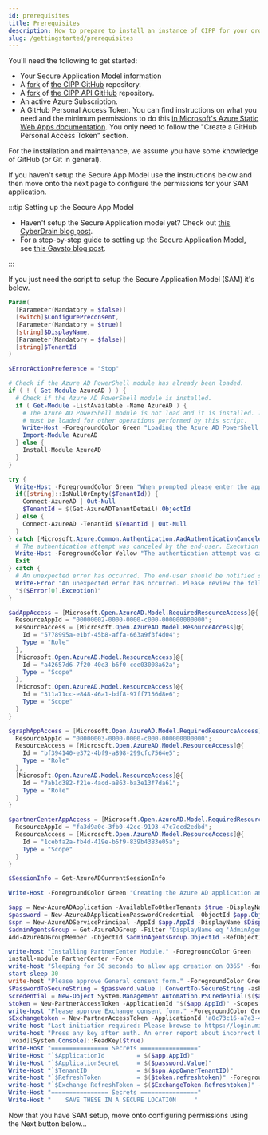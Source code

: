 ```yaml
---
id: prerequisites
title: Prerequisites
description: How to prepare to install an instance of CIPP for your organisation.
slug: /gettingstarted/prerequisites
---
```


You'll need the following to get started:

- Your Secure Application Model information
- A [fork](https://docs.github.com/en/get-started/quickstart/fork-a-repo) of [the CIPP GitHub](https://github.com/KelvinTegelaar/CIPP) repository.
- A [fork](https://docs.github.com/en/get-started/quickstart/fork-a-repo) of [the CIPP API GitHub](https://github.com/KelvinTegelaar/CIPP-API) repository.
- An active Azure Subscription.
- A GitHub Personal Access Token. You can find instructions on what you need and the minimum permissions to do this [in Microsoft's Azure Static Web Apps documentation](https://docs.microsoft.com/en-us/azure/static-web-apps/publish-azure-resource-manager?tabs=azure-cli#create-a-github-personal-access-token). You only need to follow the "Create a GitHub Personal Access Token" section.

For the installation and maintenance, we assume you have some knowledge of GitHub (or Git in general).

If you haven't setup the Secure App Model use the instructions below and then move onto the next page to configure the permissions for your SAM application.

:::tip Setting up the Secure App Model

- Haven't setup the Secure Application model yet? Check out [this CyberDrain blog post](https://www.cyberdrain.com/connect-to-exchange-online-automated-when-mfa-is-enabled-using-the-secureapp-model/).
- For a step-by-step guide to setting up the Secure Application Model, see [this Gavsto blog post](https://www.gavsto.com/secure-application-model-for-the-layman-and-step-by-step/).

:::

If you just need the script to setup the Secure Application Model (SAM) it's below.

```powershell title="New-SAMAzureADApplication.ps1"
Param(
  [Parameter(Mandatory = $false)]
  [switch]$ConfigurePreconsent,
  [Parameter(Mandatory = $true)]
  [string]$DisplayName,
  [Parameter(Mandatory = $false)]
  [string]$TenantId
)

$ErrorActionPreference = "Stop"

# Check if the Azure AD PowerShell module has already been loaded.
if ( ! ( Get-Module AzureAD ) ) {
  # Check if the Azure AD PowerShell module is installed.
  if ( Get-Module -ListAvailable -Name AzureAD ) {
    # The Azure AD PowerShell module is not load and it is installed. This module
    # must be loaded for other operations performed by this script.
    Write-Host -ForegroundColor Green "Loading the Azure AD PowerShell module..."
    Import-Module AzureAD
  } else {
    Install-Module AzureAD
  }
}

try {
  Write-Host -ForegroundColor Green "When prompted please enter the appropriate credentials... Warning: Window might have pop-under in VSCode"
  if([string]::IsNullOrEmpty($TenantId)) {
    Connect-AzureAD | Out-Null
    $TenantId = $(Get-AzureADTenantDetail).ObjectId
  } else {
    Connect-AzureAD -TenantId $TenantId | Out-Null
  }
} catch [Microsoft.Azure.Common.Authentication.AadAuthenticationCanceledException] {
  # The authentication attempt was canceled by the end-user. Execution of the script should be halted.
  Write-Host -ForegroundColor Yellow "The authentication attempt was canceled. Execution of the script will be halted..."
  Exit
} catch {
  # An unexpected error has occurred. The end-user should be notified so that the appropriate action can be taken.
  Write-Error "An unexpected error has occurred. Please review the following error message and try again." `
  "$($Error[0].Exception)"
}

$adAppAccess = [Microsoft.Open.AzureAD.Model.RequiredResourceAccess]@{
  ResourceAppId = "00000002-0000-0000-c000-000000000000";
  ResourceAccess = [Microsoft.Open.AzureAD.Model.ResourceAccess]@{
    Id = "5778995a-e1bf-45b8-affa-663a9f3f4d04";
    Type = "Role"
  },
  [Microsoft.Open.AzureAD.Model.ResourceAccess]@{
    Id = "a42657d6-7f20-40e3-b6f0-cee03008a62a";
    Type = "Scope"
  },
  [Microsoft.Open.AzureAD.Model.ResourceAccess]@{
    Id = "311a71cc-e848-46a1-bdf8-97ff7156d8e6";
    Type = "Scope"
  }
}

$graphAppAccess = [Microsoft.Open.AzureAD.Model.RequiredResourceAccess]@{
  ResourceAppId = "00000003-0000-0000-c000-000000000000";
  ResourceAccess = [Microsoft.Open.AzureAD.Model.ResourceAccess]@{
    Id = "bf394140-e372-4bf9-a898-299cfc7564e5";
    Type = "Role"
  },
  [Microsoft.Open.AzureAD.Model.ResourceAccess]@{
    Id = "7ab1d382-f21e-4acd-a863-ba3e13f7da61";
    Type = "Role"
  }
}

$partnerCenterAppAccess = [Microsoft.Open.AzureAD.Model.RequiredResourceAccess]@{
  ResourceAppId = "fa3d9a0c-3fb0-42cc-9193-47c7ecd2edbd";
  ResourceAccess = [Microsoft.Open.AzureAD.Model.ResourceAccess]@{
    Id = "1cebfa2a-fb4d-419e-b5f9-839b4383e05a";
    Type = "Scope"
  }
}

$SessionInfo = Get-AzureADCurrentSessionInfo

Write-Host -ForegroundColor Green "Creating the Azure AD application and related resources..."

$app = New-AzureADApplication -AvailableToOtherTenants $true -DisplayName $DisplayName -IdentifierUris "https://$($SessionInfo.TenantDomain)/$((New-Guid).ToString())" -RequiredResourceAccess $adAppAccess, $graphAppAccess, $partnerCenterAppAccess -ReplyUrls @("urn:ietf:wg:oauth:2.0:oob","https://login.microsoftonline.com/organizations/oauth2/nativeclient","https://localhost","http://localhost","http://localhost:8400")
$password = New-AzureADApplicationPasswordCredential -ObjectId $app.ObjectId
$spn = New-AzureADServicePrincipal -AppId $app.AppId -DisplayName $DisplayName
$adminAgentsGroup = Get-AzureADGroup -Filter "DisplayName eq 'AdminAgents'"
Add-AzureADGroupMember -ObjectId $adminAgentsGroup.ObjectId -RefObjectId $spn.ObjectId

write-host "Installing PartnerCenter Module." -ForegroundColor Green
install-module PartnerCenter -Force
write-host "Sleeping for 30 seconds to allow app creation on O365" -foregroundcolor green
start-sleep 30
write-host "Please approve General consent form." -ForegroundColor Green
$PasswordToSecureString = $password.value | ConvertTo-SecureString -asPlainText -Force
$credential = New-Object System.Management.Automation.PSCredential($($app.AppId),$PasswordToSecureString)
$token = New-PartnerAccessToken -ApplicationId "$($app.AppId)" -Scopes 'https://api.partnercenter.microsoft.com/user_impersonation' -ServicePrincipal -Credential $credential -Tenant $($spn.AppOwnerTenantID) -UseAuthorizationCode
write-host "Please approve Exchange consent form." -ForegroundColor Green
$Exchangetoken = New-PartnerAccessToken -ApplicationId 'a0c73c16-a7e3-4564-9a95-2bdf47383716' -Scopes 'https://outlook.office365.com/.default' -Tenant $($spn.AppOwnerTenantID) -UseDeviceAuthentication
write-host "Last initiation required: Please browse to https://login.microsoftonline.com/$($spn.AppOwnerTenantID)/adminConsent?client_id=$($app.AppId)"
write-host "Press any key after auth. An error report about incorrect URIs is expected!"
[void][System.Console]::ReadKey($true)
Write-Host "================ Secrets ================"
Write-Host "`$ApplicationId         = $($app.AppId)"
Write-Host "`$ApplicationSecret     = $($password.Value)"
Write-Host "`$TenantID              = $($spn.AppOwnerTenantID)"
write-host "`$RefreshToken          = $($token.refreshtoken)" -ForegroundColor Blue
write-host "`$Exchange RefreshToken = $($ExchangeToken.Refreshtoken)" -ForegroundColor Green
Write-Host "================ Secrets ================"
Write-Host "    SAVE THESE IN A SECURE LOCATION     "
```

Now that you have SAM setup, move onto configuring permissions using the Next button below...
